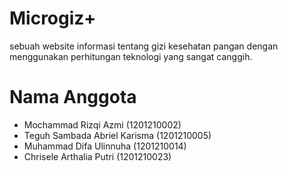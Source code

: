 # Microgiz+
sebuah website informasi tentang gizi kesehatan pangan dengan menggunakan perhitungan teknologi yang sangat canggih.
# Nama Anggota
* Mochammad Rizqi Azmi (1201210002)
* Teguh Sambada Abriel Karisma (1201210005)
* Muhammad Difa Ulinnuha (1201210014)
* Chrisele Arthalia Putri (1201210023)
